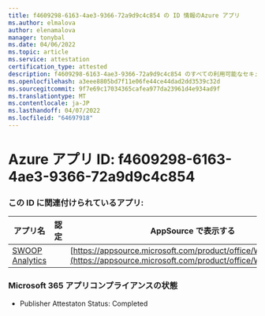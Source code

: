 ```yaml
---
title: f4609298-6163-4ae3-9366-72a9d9c4c854 の ID 情報のAzure アプリ
ms.author: elmalova
author: elenamalova
manager: tonybal
ms.date: 04/06/2022
ms.topic: article
ms.service: attestation
certification_type: attested
description: f4609298-6163-4ae3-9366-72a9d9c4c854 のすべての利用可能なセキュリティとコンプライアンス情報。
ms.openlocfilehash: a3eee8805bd7f11e06fe44ce44dad2dd3539c32d
ms.sourcegitcommit: 9f7e69c17034365cafea977da23961d4e934ad9f
ms.translationtype: MT
ms.contentlocale: ja-JP
ms.lasthandoff: 04/07/2022
ms.locfileid: "64697918"
---
```

# <a name="azure-app-id-f4609298-6163-4ae3-9366-72a9d9c4c854"></a>Azure アプリ ID: f4609298-6163-4ae3-9366-72a9d9c4c854


### <a name="apps-associated-with-this-id"></a>この ID に関連付けられているアプリ:
| **アプリ名** | **認定** | **AppSource で表示する** |
|--------------|---------------|-----------------------|
| [SWOOP Analytics](../forward/WA200000877.md) |  | [https://appsource.microsoft.com/product/office/WA200000877](https://appsource.microsoft.com/product/office/WA200000877) |

### <a name="microsoft-365-app-compliance-status"></a>Microsoft 365 アプリコンプライアンスの状態
- Publisher Attestaton Status: Completed
